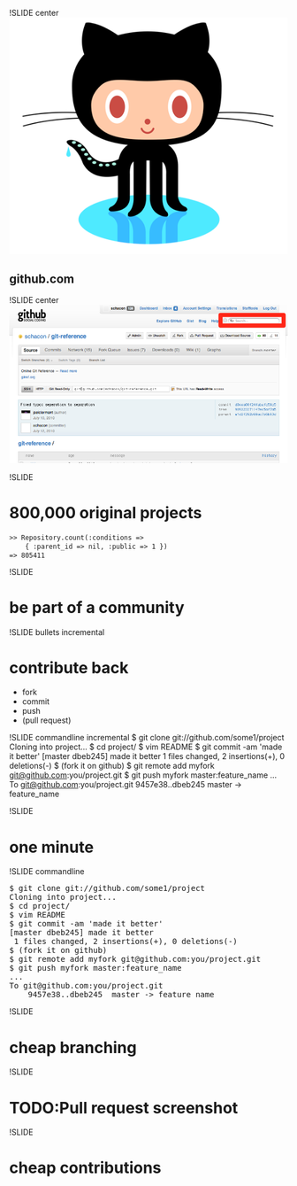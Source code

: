 !SLIDE center
![](img/octocat.png)
## github.com ##

!SLIDE center
![](img/search.png)

!SLIDE

# 800,000 original projects #

	>> Repository.count(:conditions => 
		{ :parent_id => nil, :public => 1 })
	=> 805411

!SLIDE
# be part of a community #

!SLIDE bullets incremental

# contribute back #

* fork
* commit
* push 
* (pull request)

!SLIDE commandline incremental
	$ git clone git://github.com/some1/project
	Cloning into project...
	$ cd project/
	$ vim README
	$ git commit -am 'made it better'
	[master dbeb245] made it better
	 1 files changed, 2 insertions(+), 0 deletions(-)
	$ (fork it on github)
	$ git remote add myfork git@github.com:you/project.git
	$ git push myfork master:feature_name
	...
	To git@github.com:you/project.git
	   9457e38..dbeb245  master -> feature_name

!SLIDE

# one minute #

!SLIDE commandline
<pre>
$ git clone git://github.com/some1/project
Cloning into project...
$ cd project/
$ vim README
$ git commit -am 'made it better'
[master dbeb245] made it better
 1 files changed, 2 insertions(+), 0 deletions(-)
$ (fork it on github)
$ git remote add myfork git@github.com:you/project.git
$ <span class="red">git push myfork master:feature_name</span>
...
To git@github.com:you/project.git
	9457e38..dbeb245  master -> feature_name
</pre>

!SLIDE
# cheap branching #

!SLIDE
# TODO:Pull request screenshot #

!SLIDE
# cheap contributions #
